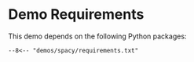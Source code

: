 # Demo Requirements

This demo depends on the following Python packages:

```text title="demos/spacy/requirements.txt"
--8<-- "demos/spacy/requirements.txt"
```
